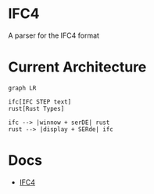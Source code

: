 # IFC4

A parser for the IFC4 format

# Current Architecture

```mermaid
graph LR

ifc[IFC STEP text]
rust[Rust Types]

ifc --> |winnow + serDE| rust
rust --> |display + SERde| ifc
```

# Docs

- [IFC4](https://standards.buildingsmart.org/IFC/DEV/IFC4_2/FINAL/HTML/)
